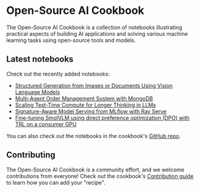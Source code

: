 # Open-Source AI Cookbook

The Open-Source AI Cookbook is a collection of notebooks illustrating practical aspects of building AI
applications and solving various machine learning tasks using open-source tools and models.

## Latest notebooks

Check out the recently added notebooks:

- [Structured Generation from Images or Documents Using Vision Language Models](structured_generation_vision_language_models)
- [Multi-Agent Order Management System with MongoDB](mongodb_smolagents_multi_micro_agents)
- [Scaling Test-Time Compute for Longer Thinking in LLMs](search_and_learn)
- [Signature-Aware Model Serving from MLflow with Ray Serve](mlflow_ray_serve)
- [Fine-tuning SmolVLM using direct preference optimization (DPO) with TRL on a consumer GPU](fine_tuning_vlm_dpo_smolvlm_instruct)

You can also check out the notebooks in the cookbook's [GitHub repo](https://github.com/huggingface/cookbook).

## Contributing

The Open-Source AI Cookbook is a community effort, and we welcome contributions from everyone!
Check out the cookbook's [Contribution guide](https://github.com/huggingface/cookbook/blob/main/README.md) to learn
how you can add your "recipe".
